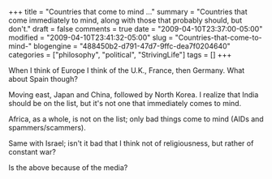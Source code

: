 +++
title = "Countries that come to mind ..."
summary = "Countries that come immediately to mind, along with those that probably should, but don't."
draft = false
comments = true
date = "2009-04-10T23:37:00-05:00"
modified = "2009-04-10T23:41:32-05:00"
slug = "Countries-that-come-to-mind-"
blogengine = "488450b2-d791-47d7-9ffc-dea7f0204640"
categories = ["philosophy", "political", "StrivingLife"]
tags = []
+++

<p>
When I think of Europe I think of the U.K., France, then Germany. What about Spain though?
</p>
<p>
Moving east, Japan and China, followed by North Korea. I realize that India should be on the list, but it&#39;s not one that immediately comes to mind.
</p>
<p>
Africa, as a whole, is not on the list; only bad things come to mind (AIDs and spammers/scammers).
</p>
<p>
Same with Israel; isn&#39;t it bad that&nbsp;I think not of religiousness, but rather of constant war?
</p>
<p>
Is the above because of the media?
</p>

